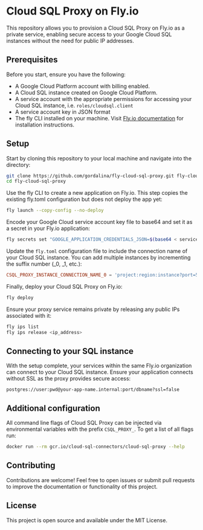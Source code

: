 # Cloud SQL Proxy on Fly.io

This repository allows you to provision a Cloud SQL Proxy on Fly.io as a private service, enabling secure access to your Google Cloud SQL instances without the need for public IP addresses.

## Prerequisites

Before you start, ensure you have the following:

- A Google Cloud Platform account with billing enabled.
- A Cloud SQL instance created on Google Cloud Platform.
- A service account with the appropriate permissions for accessing your Cloud SQL instance, i.e. `roles/cloudsql.client`
- A service account key in JSON format
- The fly CLI installed on your machine. Visit [Fly.io documentation](https://fly.io/docs/hands-on/install-flyctl) for installation instructions.

## Setup

Start by cloning this repository to your local machine and navigate into the directory:

```sh
git clone https://github.com/gordalina/fly-cloud-sql-proxy.git fly-cloud-sql-proxy
cd fly-cloud-sql-proxy
```

Use the fly CLI to create a new application on Fly.io. This step copies the existing fly.toml configuration but does not deploy the app yet:

```sh
fly launch --copy-config --no-deploy
```

Encode your Google Cloud service account key file to base64 and set it as a secret in your Fly.io application:

```sh
fly secrets set "GOOGLE_APPLICATION_CREDENTIALS_JSON=$(base64 < service_account_key.json)"
```

Update the `fly.toml` configuration file to include the connection name of your Cloud SQL instance. You can add multiple instances by incrementing the suffix number (_0, _1, etc.):

```toml
CSQL_PROXY_INSTANCE_CONNECTION_NAME_0 = 'project:region:instance?port=5432'
```

Finally, deploy your Cloud SQL Proxy on Fly.io:

```sh
fly deploy
```

Ensure your proxy service remains private by releasing any public IPs associated with it:

```sh
fly ips list
fly ips release <ip_address>
```

## Connecting to your SQL instance

With the setup complete, your services within the same Fly.io organization can connect to your Cloud SQL instance. Ensure your application connects without SSL as the proxy provides secure access:

```
postgres://user:pwd@your-app-name.internal:port/dbname?ssl=false
```

## Additional configuration

All command line flags of Cloud SQL Proxy can be injected via environmental variables with the prefix `CSQL_PROXY_`.
To get a list of all flags run:

```sh
docker run --rm gcr.io/cloud-sql-connectors/cloud-sql-proxy --help
```

## Contributing

Contributions are welcome! Feel free to open issues or submit pull requests to improve the documentation or functionality of this project.

## License

This project is open source and available under the MIT License.
